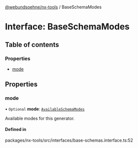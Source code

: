 [@webundsoehne/nx-tools](../README.md) / BaseSchemaModes

# Interface: BaseSchemaModes

## Table of contents

### Properties

- [mode](BaseSchemaModes.md#mode)

## Properties

### mode

• `Optional` **mode**: [`AvailableSchemaModes`](../enums/AvailableSchemaModes.md)

Available modes for this generator.

#### Defined in

packages/nx-tools/src/interfaces/base-schemas.interface.ts:52
